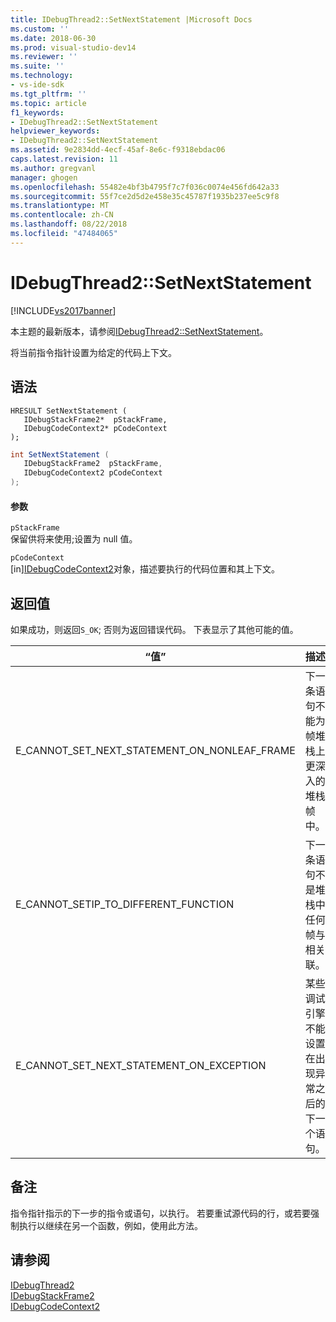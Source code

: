 ```yaml
---
title: IDebugThread2::SetNextStatement |Microsoft Docs
ms.custom: ''
ms.date: 2018-06-30
ms.prod: visual-studio-dev14
ms.reviewer: ''
ms.suite: ''
ms.technology:
- vs-ide-sdk
ms.tgt_pltfrm: ''
ms.topic: article
f1_keywords:
- IDebugThread2::SetNextStatement
helpviewer_keywords:
- IDebugThread2::SetNextStatement
ms.assetid: 9e2834dd-4ecf-45af-8e6c-f9318ebdac06
caps.latest.revision: 11
ms.author: gregvanl
manager: ghogen
ms.openlocfilehash: 55482e4bf3b4795f7c7f036c0074e456fd642a33
ms.sourcegitcommit: 55f7ce2d5d2e458e35c45787f1935b237ee5c9f8
ms.translationtype: MT
ms.contentlocale: zh-CN
ms.lasthandoff: 08/22/2018
ms.locfileid: "47484065"
---
```

# <a name="idebugthread2setnextstatement"></a>IDebugThread2::SetNextStatement
[!INCLUDE[vs2017banner](../../../includes/vs2017banner.md)]

本主题的最新版本，请参阅[IDebugThread2::SetNextStatement](https://docs.microsoft.com/visualstudio/extensibility/debugger/reference/idebugthread2-setnextstatement)。  
  
将当前指令指针设置为给定的代码上下文。  
  
## <a name="syntax"></a>语法  
  
```cpp#  
HRESULT SetNextStatement (   
   IDebugStackFrame2*  pStackFrame,  
   IDebugCodeContext2* pCodeContext  
);  
```  
  
```csharp  
int SetNextStatement (   
   IDebugStackFrame2  pStackFrame,  
   IDebugCodeContext2 pCodeContext  
);  
```  
  
#### <a name="parameters"></a>参数  
 `pStackFrame`  
 保留供将来使用;设置为 null 值。  
  
 `pCodeContext`  
 [in][IDebugCodeContext2](../../../extensibility/debugger/reference/idebugcodecontext2.md)对象，描述要执行的代码位置和其上下文。  
  
## <a name="return-value"></a>返回值  
 如果成功，则返回`S_OK`; 否则为返回错误代码。 下表显示了其他可能的值。  
  
|“值”|描述|  
|-----------|-----------------|  
|E_CANNOT_SET_NEXT_STATEMENT_ON_NONLEAF_FRAME|下一条语句不能为帧堆栈上更深入的堆栈帧中。|  
|E_CANNOT_SETIP_TO_DIFFERENT_FUNCTION|下一条语句不是堆栈中任何帧与相关联。|  
|E_CANNOT_SET_NEXT_STATEMENT_ON_EXCEPTION|某些调试引擎不能设置在出现异常之后的下一个语句。|  
  
## <a name="remarks"></a>备注  
 指令指针指示的下一步的指令或语句，以执行。 若要重试源代码的行，或若要强制执行以继续在另一个函数，例如，使用此方法。  
  
## <a name="see-also"></a>请参阅  
 [IDebugThread2](../../../extensibility/debugger/reference/idebugthread2.md)   
 [IDebugStackFrame2](../../../extensibility/debugger/reference/idebugstackframe2.md)   
 [IDebugCodeContext2](../../../extensibility/debugger/reference/idebugcodecontext2.md)

